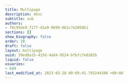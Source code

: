 ```yaml
---
title: Multipage
description: desc
subtitle: sub
authors:
- f0c95de9-727f-42a9-9690-861c7e2050b1
sections: []
show_biography: false
order: 28
draft: false
layout: multipage
uuid: 39ed0a15-415d-4a84-9524-bfbfc7e0102b
liquid: false
usuaries:
- 649
last_modified_at: 2023-03-28 00:09:41.793244380 +00:00
---
```



